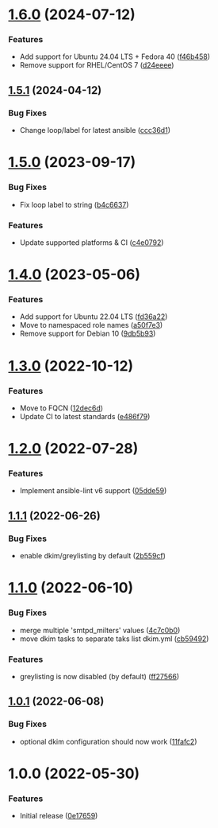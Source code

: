 # [1.6.0](https://github.com/de-it-krachten/ansible-role-rspamd/compare/v1.5.1...v1.6.0) (2024-07-12)


### Features

* Add support for Ubuntu 24.04 LTS + Fedora 40 ([f46b458](https://github.com/de-it-krachten/ansible-role-rspamd/commit/f46b4583f58640658144b1726eee4da8d0b35fed))
* Remove support for RHEL/CentOS 7 ([d24eeee](https://github.com/de-it-krachten/ansible-role-rspamd/commit/d24eeeeb73e487840287e2751ef4dbb9b53def18))

## [1.5.1](https://github.com/de-it-krachten/ansible-role-rspamd/compare/v1.5.0...v1.5.1) (2024-04-12)


### Bug Fixes

* Change loop/label for latest ansible ([ccc36d1](https://github.com/de-it-krachten/ansible-role-rspamd/commit/ccc36d189570a336e547005e91b1cd219152a3a6))

# [1.5.0](https://github.com/de-it-krachten/ansible-role-rspamd/compare/v1.4.0...v1.5.0) (2023-09-17)


### Bug Fixes

* Fix loop label to string ([b4c6637](https://github.com/de-it-krachten/ansible-role-rspamd/commit/b4c6637248a2e9848c12106f380984eb4bd9894c))


### Features

* Update supported platforms & CI ([c4e0792](https://github.com/de-it-krachten/ansible-role-rspamd/commit/c4e079210fbb256d7ed5e9056e8b7c9225d8914f))

# [1.4.0](https://github.com/de-it-krachten/ansible-role-rspamd/compare/v1.3.0...v1.4.0) (2023-05-06)


### Features

* Add support for Ubuntu 22.04 LTS ([fd36a22](https://github.com/de-it-krachten/ansible-role-rspamd/commit/fd36a2291ce5227a6394ae669301e295f5fd8cb6))
* Move to namespaced role names ([a50f7e3](https://github.com/de-it-krachten/ansible-role-rspamd/commit/a50f7e36eb9ea81f5bb7c9802b667aa797aaefc6))
* Remove support for Debian 10 ([9db5b93](https://github.com/de-it-krachten/ansible-role-rspamd/commit/9db5b93bed343c11144610b8e75e2eaf003ec26d))

# [1.3.0](https://github.com/de-it-krachten/ansible-role-rspamd/compare/v1.2.0...v1.3.0) (2022-10-12)


### Features

* Move to FQCN ([12dec6d](https://github.com/de-it-krachten/ansible-role-rspamd/commit/12dec6d8b7bf6188f83c21e51e537e9bde0d2074))
* Update CI to latest standards ([e486f79](https://github.com/de-it-krachten/ansible-role-rspamd/commit/e486f792ac10a20aa8c8929c745ada6eab4d8e9b))

# [1.2.0](https://github.com/de-it-krachten/ansible-role-rspamd/compare/v1.1.1...v1.2.0) (2022-07-28)


### Features

* Implement ansible-lint v6 support ([05dde59](https://github.com/de-it-krachten/ansible-role-rspamd/commit/05dde598b394fde2ffc6b0fcfa803a13fc020d88))

## [1.1.1](https://github.com/de-it-krachten/ansible-role-rspamd/compare/v1.1.0...v1.1.1) (2022-06-26)


### Bug Fixes

* enable dkim/greylisting by default ([2b559cf](https://github.com/de-it-krachten/ansible-role-rspamd/commit/2b559cfbeee1f47e9cdb993fbe9951a4e16161a4))

# [1.1.0](https://github.com/de-it-krachten/ansible-role-rspamd/compare/v1.0.1...v1.1.0) (2022-06-10)


### Bug Fixes

* merge multiple 'smtpd_milters' values ([4c7c0b0](https://github.com/de-it-krachten/ansible-role-rspamd/commit/4c7c0b07b61bbfcfca92e165a13d4c83ec0cf80d))
* move dkim tasks to separate taks list dkim.yml ([cb59492](https://github.com/de-it-krachten/ansible-role-rspamd/commit/cb59492f0b4910f5dbc85b673ca485f80d05b656))


### Features

* greylisting is now disabled (by default) ([ff27566](https://github.com/de-it-krachten/ansible-role-rspamd/commit/ff27566bba2dd150a7e7bbef6a2f1e472935f637))

## [1.0.1](https://github.com/de-it-krachten/ansible-role-rspamd/compare/v1.0.0...v1.0.1) (2022-06-08)


### Bug Fixes

* optional dkim configuration should now work ([11fafc2](https://github.com/de-it-krachten/ansible-role-rspamd/commit/11fafc24bb35a037da0fde2f25355ad6cd4cf374))

# 1.0.0 (2022-05-30)


### Features

* Initial release ([0e17659](https://github.com/de-it-krachten/ansible-role-rspamd/commit/0e176596ca4db6f568f436c543ca7e7b11c4403c))

